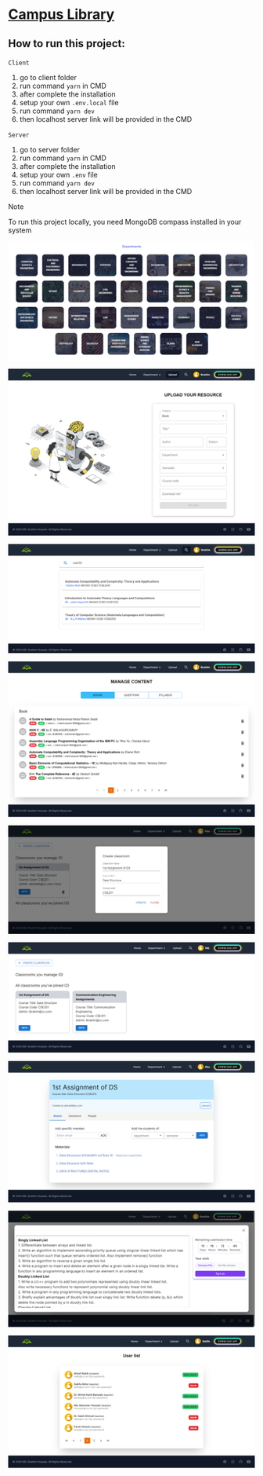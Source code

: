 # [Campus Library](https://project-3-2-c1dda.web.app/)

## How to run this project:
`Client`
1. go to client folder
1. run command `yarn` in CMD
1. after complete the installation
1. setup your own `.env.local` file
1. run command `yarn dev`
1. then localhost server link will be provided in the CMD

`Server`
1. go to server folder
1. run command `yarn` in CMD
1. after complete the installation 
2. setup your own `.env` file
3. run command `yarn dev`
4. then localhost server link will be provided in the CMD


> [!NOTE]  
> To run this project locally, you need MongoDB compass installed in your system


![](<https://raw.githubusercontent.com/mdibuhossain/campus_library_modified_3_2_project/main/documentations/screenshots/classroom-all-departments.png>)


![](<https://raw.githubusercontent.com/mdibuhossain/campus_library_modified_3_2_project/main/documentations/screenshots/classroom-upload-content.png>)


![](<https://raw.githubusercontent.com/mdibuhossain/campus_library_modified_3_2_project/main/documentations/screenshots/classroom-search.png>)


![](<https://raw.githubusercontent.com/mdibuhossain/campus_library_modified_3_2_project/main/documentations/screenshots/classroom-content-management.png>)


![](<https://raw.githubusercontent.com/mdibuhossain/campus_library_modified_3_2_project/main/documentations/screenshots/classroom-create-classroom.png>)


![](<https://raw.githubusercontent.com/mdibuhossain/campus_library_modified_3_2_project/main/documentations/screenshots/classroom-student-classroom.png>)


![](<https://raw.githubusercontent.com/mdibuhossain/campus_library_modified_3_2_project/main/documentations/screenshots/classroom-details.png>)


![](<https://raw.githubusercontent.com/mdibuhossain/campus_library_modified_3_2_project/main/documentations/screenshots/classroom-task-submit.png>)


![](<https://raw.githubusercontent.com/mdibuhossain/campus_library_modified_3_2_project/main/documentations/screenshots/classroom-user-list.png>)

